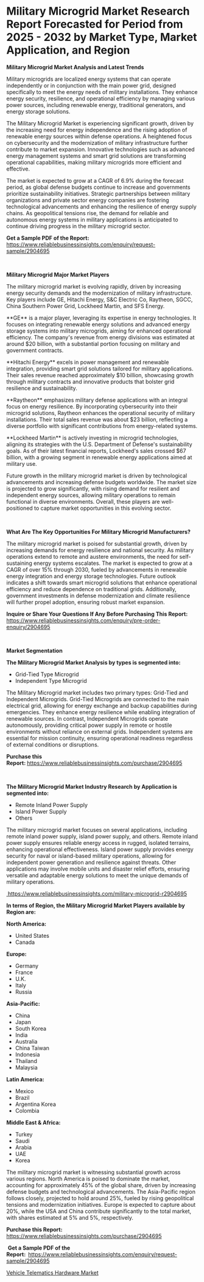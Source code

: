 <p><h1>Military Microgrid Market Research Report Forecasted for Period from 2025 -  2032 by Market Type, Market Application, and Region</h1></p><p><strong>Military Microgrid Market Analysis and Latest Trends</strong></p>
<p><p>Military microgrids are localized energy systems that can operate independently or in conjunction with the main power grid, designed specifically to meet the energy needs of military installations. They enhance energy security, resilience, and operational efficiency by managing various power sources, including renewable energy, traditional generators, and energy storage solutions.</p><p>The Military Microgrid Market is experiencing significant growth, driven by the increasing need for energy independence and the rising adoption of renewable energy sources within defense operations. A heightened focus on cybersecurity and the modernization of military infrastructure further contribute to market expansion. Innovative technologies such as advanced energy management systems and smart grid solutions are transforming operational capabilities, making military microgrids more efficient and effective.</p><p>The market is expected to grow at a CAGR of 6.9% during the forecast period, as global defense budgets continue to increase and governments prioritize sustainability initiatives. Strategic partnerships between military organizations and private sector energy companies are fostering technological advancements and enhancing the resilience of energy supply chains. As geopolitical tensions rise, the demand for reliable and autonomous energy systems in military applications is anticipated to continue driving progress in the military microgrid sector.</p></p>
<p><strong>Get a Sample PDF of the Report:&nbsp;</strong> <a href="https://www.reliablebusinessinsights.com/enquiry/request-sample/2904695?utm_campaign=2274&utm_medium=2&utm_source=Github&utm_content=ia&utm_term=12032025&utm_id=military-microgrid">https://www.reliablebusinessinsights.com/enquiry/request-sample/2904695</a></p>
<p>&nbsp;</p>
<p><strong>Military Microgrid Major Market Players</strong></p>
<p><p>The military microgrid market is evolving rapidly, driven by increasing energy security demands and the modernization of military infrastructure. Key players include GE, Hitachi Energy, S&C Electric Co, Raytheon, SGCC, China Southern Power Grid, Lockheed Martin, and SFS Energy.</p><p>**GE** is a major player, leveraging its expertise in energy technologies. It focuses on integrating renewable energy solutions and advanced energy storage systems into military microgrids, aiming for enhanced operational efficiency. The company's revenue from energy divisions was estimated at around $20 billion, with a substantial portion focusing on military and government contracts.</p><p>**Hitachi Energy** excels in power management and renewable integration, providing smart grid solutions tailored for military applications. Their sales revenue reached approximately $10 billion, showcasing growth through military contracts and innovative products that bolster grid resilience and sustainability.</p><p>**Raytheon** emphasizes military defense applications with an integral focus on energy resilience. By incorporating cybersecurity into their microgrid solutions, Raytheon enhances the operational security of military installations. Their total sales revenue was about $23 billion, reflecting a diverse portfolio with significant contributions from energy-related systems.</p><p>**Lockheed Martin** is actively investing in microgrid technologies, aligning its strategies with the U.S. Department of Defense's sustainability goals. As of their latest financial reports, Lockheed's sales crossed $67 billion, with a growing segment in renewable energy applications aimed at military use.</p><p>Future growth in the military microgrid market is driven by technological advancements and increasing defense budgets worldwide. The market size is projected to grow significantly, with rising demand for resilient and independent energy sources, allowing military operations to remain functional in diverse environments. Overall, these players are well-positioned to capture market opportunities in this evolving sector.</p></p>
<p>&nbsp;</p>
<p><strong>What Are The Key Opportunities For Military Microgrid Manufacturers?</strong></p>
<p><p>The military microgrid market is poised for substantial growth, driven by increasing demands for energy resilience and national security. As military operations extend to remote and austere environments, the need for self-sustaining energy systems escalates. The market is expected to grow at a CAGR of over 15% through 2030, fueled by advancements in renewable energy integration and energy storage technologies. Future outlook indicates a shift towards smart microgrid solutions that enhance operational efficiency and reduce dependence on traditional grids. Additionally, government investments in defense modernization and climate resilience will further propel adoption, ensuring robust market expansion.</p></p>
<p><strong>Inquire or Share Your Questions If Any Before Purchasing This Report:</strong> <a href="https://www.reliablebusinessinsights.com/enquiry/pre-order-enquiry/2904695?utm_campaign=2274&utm_medium=2&utm_source=Github&utm_content=ia&utm_term=12032025&utm_id=military-microgrid">https://www.reliablebusinessinsights.com/enquiry/pre-order-enquiry/2904695</a></p>
<p>&nbsp;</p>
<p><strong>Market Segmentation</strong></p>
<p><strong>The Military Microgrid Market Analysis by types is segmented into:</strong></p>
<p><ul><li>Grid-Tied Type Microgrid</li><li>Independent Type Microgrid</li></ul></p>
<p><p>The Military Microgrid market includes two primary types: Grid-Tied and Independent Microgrids. Grid-Tied Microgrids are connected to the main electrical grid, allowing for energy exchange and backup capabilities during emergencies. They enhance energy resilience while enabling integration of renewable sources. In contrast, Independent Microgrids operate autonomously, providing critical power supply in remote or hostile environments without reliance on external grids. Independent systems are essential for mission continuity, ensuring operational readiness regardless of external conditions or disruptions.</p></p>
<p><strong>Purchase this Report:&nbsp;</strong><a href="https://www.reliablebusinessinsights.com/purchase/2904695?utm_campaign=2274&utm_medium=2&utm_source=Github&utm_content=ia&utm_term=12032025&utm_id=military-microgrid">https://www.reliablebusinessinsights.com/purchase/2904695</a></p>
<p>&nbsp;</p>
<p><strong>The Military Microgrid Market Industry Research by Application is segmented into:</strong></p>
<p><ul><li>Remote Inland Power Supply</li><li>Island Power Supply</li><li>Others</li></ul></p>
<p><p>The military microgrid market focuses on several applications, including remote inland power supply, island power supply, and others. Remote inland power supply ensures reliable energy access in rugged, isolated terrains, enhancing operational effectiveness. Island power supply provides energy security for naval or island-based military operations, allowing for independent power generation and resilience against threats. Other applications may involve mobile units and disaster relief efforts, ensuring versatile and adaptable energy solutions to meet the unique demands of military operations.</p></p>
<p><a href="https://www.reliablebusinessinsights.com/military-microgrid-r2904695?utm_campaign=2274&utm_medium=2&utm_source=Github&utm_content=ia&utm_term=12032025&utm_id=military-microgrid">&nbsp;https://www.reliablebusinessinsights.com/military-microgrid-r2904695</a></p>
<p><strong>In terms of Region, the Military Microgrid Market Players available by Region are:</strong></p>
<p>
    <p> <strong> North America: </strong>
        <ul>
            <li>United States</li>
            <li>Canada</li>
        </ul>
        </p> 
    <p> <strong> Europe: </strong>
        <ul>
            <li>Germany</li>
            <li>France</li>
            <li>U.K.</li>
            <li>Italy</li>
            <li>Russia</li>
        </ul>
        </p> 
    <p> <strong> Asia-Pacific: </strong>
        <ul>
            <li>China</li>
            <li>Japan</li>
            <li>South Korea</li>
            <li>India</li>
            <li>Australia</li>
            <li>China Taiwan</li>
            <li>Indonesia</li>
            <li>Thailand</li>
            <li>Malaysia</li>
        </ul>
        </p> 
    <p> <strong> Latin America: </strong>
        <ul>
            <li>Mexico</li>
            <li>Brazil</li>
            <li>Argentina Korea</li>
            <li>Colombia</li>
        </ul>
        </p> 
    <p> <strong> Middle East & Africa: </strong>
        <ul>
            <li>Turkey</li>
            <li>Saudi</li>
            <li>Arabia</li>
            <li>UAE</li>
            <li>Korea</li>
        </ul>
    </p>
    </p>
<p><p>The military microgrid market is witnessing substantial growth across various regions. North America is poised to dominate the market, accounting for approximately 45% of the global share, driven by increasing defense budgets and technological advancements. The Asia-Pacific region follows closely, projected to hold around 25%, fueled by rising geopolitical tensions and modernization initiatives. Europe is expected to capture about 20%, while the USA and China contribute significantly to the total market, with shares estimated at 5% and 5%, respectively.</p></p>
<p><strong>Purchase this Report: </strong><a href="https://www.reliablebusinessinsights.com/purchase/2904695?utm_campaign=2274&utm_medium=2&utm_source=Github&utm_content=ia&utm_term=12032025&utm_id=military-microgrid">https://www.reliablebusinessinsights.com/purchase/2904695</a></p>
<p>&nbsp;<strong>Get a Sample PDF of the Report:&nbsp;&nbsp;</strong><a href="https://www.reliablebusinessinsights.com/enquiry/request-sample/2904695?utm_campaign=2274&utm_medium=2&utm_source=Github&utm_content=ia&utm_term=12032025&utm_id=military-microgrid">https://www.reliablebusinessinsights.com/enquiry/request-sample/2904695</a></p>
<p><strong></strong></p>
<p><p><a href="https://github.com/willjis/Market-Research-Report-List-1/blob/main/vehicle-telematics-hardware-market.md?utm_campaign=2274&utm_medium=2&utm_source=Github&utm_content=ia&utm_term=12032025&utm_id=military-microgrid">Vehicle Telematics Hardware Market</a></p></p>